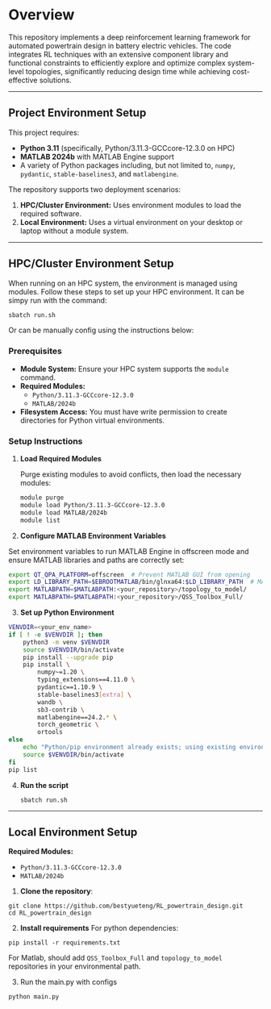 # Overview

This repository implements a deep reinforcement learning framework for automated powertrain design in battery electric vehicles. The code integrates RL techniques with an extensive component library and functional constraints to efficiently explore and optimize complex system-level topologies, significantly reducing design time while achieving cost-effective solutions.

---

## Project Environment Setup

This project requires:
- **Python 3.11** (specifically, Python/3.11.3-GCCcore-12.3.0 on HPC)
- **MATLAB 2024b** with MATLAB Engine support
- A variety of Python packages including, but not limited to, `numpy`, `pydantic`, `stable-baselines3`, and `matlabengine`.

The repository supports two deployment scenarios:
1. **HPC/Cluster Environment:** Uses environment modules to load the required software.
2. **Local Environment:** Uses a virtual environment on your desktop or laptop without a module system.

---

## HPC/Cluster Environment Setup

When running on an HPC system, the environment is managed using modules. Follow these steps to set up your HPC environment.
It can be simpy run with the command:
```bash
sbatch run.sh
```
Or can be manually config using the instructions below:

### Prerequisites

- **Module System:** Ensure your HPC system supports the `module` command.
- **Required Modules:**
  - `Python/3.11.3-GCCcore-12.3.0`
  - `MATLAB/2024b`
- **Filesystem Access:** You must have write permission to create directories for Python virtual environments.

### Setup Instructions

1. **Load Required Modules**

   Purge existing modules to avoid conflicts, then load the necessary modules:

   ```bash
   module purge
   module load Python/3.11.3-GCCcore-12.3.0
   module load MATLAB/2024b
   module list
   ```

2. **Configure MATLAB Environment Variables**

  Set environment variables to run MATLAB Engine in offscreen mode and ensure MATLAB libraries and paths are correctly set:
  
  ```bash
  export QT_QPA_PLATFORM=offscreen  # Prevent MATLAB GUI from opening
  export LD_LIBRARY_PATH=$EBROOTMATLAB/bin/glnxa64:$LD_LIBRARY_PATH  # MATLAB Engine library path
  export MATLABPATH=$MATLABPATH:<your_repository>/topology_to_model/
  export MATLABPATH=$MATLABPATH:<your_repository>/QSS_Toolbox_Full/
  ```

3. **Set up Python Environment**
  ```bash
  VENVDIR=<your_env_name>
  if [ ! -e $VENVDIR ]; then
      python3 -m venv $VENVDIR
      source $VENVDIR/bin/activate
      pip install --upgrade pip
      pip install \
          numpy~=1.20 \
          typing_extensions==4.11.0 \
          pydantic==1.10.9 \
          stable-baselines3[extra] \
          wandb \
          sb3-contrib \
          matlabengine==24.2.* \
          torch_geometric \
          ortools 
  else
      echo "Python/pip environment already exists; using existing environment!"
      source $VENVDIR/bin/activate
  fi
  pip list
  ```

4. **Run the script**

    ```
    sbatch run.sh
    ```
---

## Local Environment Setup

**Required Modules:**
  - `Python/3.11.3-GCCcore-12.3.0`
  - `MATLAB/2024b`
  
1. **Clone the repository**:

```
git clone https://github.com/bestyueteng/RL_powertrain_design.git
cd RL_powertrain_design
```

2. **Install requirements**
For python dependencies:
```
pip install -r requirements.txt
```
For Matlab, should add ``QSS_Toolbox_Full`` and ``topology_to_model`` repositories in your environmental path.

3. Run the main.py with configs

```
python main.py
```
